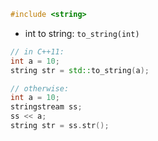```C++
#include <string>
```

- int to string: `to_string(int)`
``` C++
// in C++11:
int a = 10;
string str = std::to_string(a);

// otherwise:
int a = 10;
stringstream ss;
ss << a;
string str = ss.str();
```
